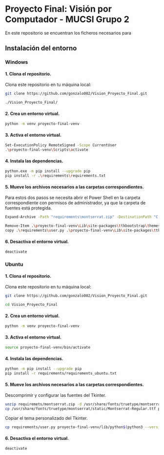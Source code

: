 # Proyecto Final: Visión por Computador - MUCSI Grupo 2
En este repositorio se encuentran los ficheros necesarios para

## Instalación del entorno

### Windows

#### 1. Clona el repositorio.
Clona este repositorio en tu máquina local:
```bash
git clone https://github.com/gonzalo002/Vision_Proyecto_Final.git
```
```bash
./Vision_Proyecto_Final/
```

#### 2. Crea un entorno virtual.
```bash
python -m venv proyecto-final-venv
```
#### 3. Activa el entorno virtual.
```bash
Set-ExecutionPolicy RemoteSigned -Scope CurrentUser
.\proyecto-final-venv\Scripts\activate
```
#### 4. Instala las dependencias.
```bash
python.exe -m pip install --upgrade pip
pip install -r .\requirements\requirements.txt
```
#### 5. Mueve los archivos necesarios a las carpetas correspondientes.
Para estos dos pasos se necesita abrir el Power Shell en la carpeta correspondiente con permisos de administrador, ya que la carpeta de fuentes está protegida.
```bash
Expand-Archive -Path "requirements\montserrat.zip" -DestinationPath "C:\Windows\Fonts\"
```
```bash
Remove-Item .\proyecto-final-venv\Lib\site-packages\ttkbootstrap\themes\user.py
copy .\requirements\user.py .\proyecto-final-venv\Lib\site-packages\ttkbootstrap\themes\
```
#### 6. Desactiva el entorno virtual.
```bash
deactivate
```
### Ubuntu
#### 1. Clona el repositorio.
Clona este repositorio en tu máquina local:
```bash
git clone https://github.com/gonzalo002/Vision_Proyecto_Final.git
```
```bash
cd Vision_Proyecto_Final
```

#### 2. Crea un entorno virtual.
```bash
python -m venv proyecto-final-venv
```
#### 3. Activa el entorno virtual.
```bash
source proyecto-final-venv/bin/activate
```
#### 4. Instala las dependencias.
```bash
python -m pip install --upgrade pip
pip install -r requirements/requirements_ubuntu.txt
```
#### 5. Mueve los archivos necesarios a las carpetas correspondientes.
Descomprimir y configurar las fuentes del Tkinter.
```bash
unzip requiremets/montserrat.zip -d /usr/share/fonts/truetype/montserrat/
cp /usr/share/fonts/truetype/montserrat/static/Montserrat-Regular.ttf proyecto-final-venv/include/
```
Copiar el tema personalizado del Tkinter.
```bash
cp requirements/user.py proyecto-final-venv/lib/python$(python3 --version 2>&1 | awk '{print $2}' | cut -d. -f1,2)/site-packages/ttkbootstrap/themes/
```
#### 6. Desactiva el entorno virtual.
```bash
deactivate
```
